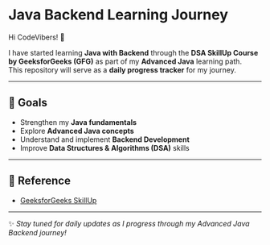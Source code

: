 #  Java Backend Learning Journey  

Hi CodeVibers! 👋  

I have started learning **Java with Backend** through the **DSA SkillUp Course by GeeksforGeeks (GFG)** as part of my **Advanced Java** learning path.  
This repository will serve as a **daily progress tracker** for my journey.  

---

## 📌 Goals
- Strengthen my **Java fundamentals**  
- Explore **Advanced Java concepts**  
- Understand and implement **Backend Development**  
- Improve **Data Structures & Algorithms (DSA)** skills  


---

## 📖 Reference
- [GeeksforGeeks SkillUp](https://www.geeksforgeeks.org/batch/skill-up-advanced-java?tab=Chapters)  

---

✨ *Stay tuned for daily updates as I progress through my Advanced Java Backend journey!*  
